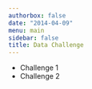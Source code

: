 ```yaml
---
authorbox: false
date: "2014-04-09"
menu: main
sidebar: false
title: Data Challenge
---
```


* Challenge 1
* Challenge 2
